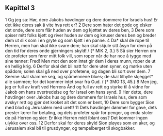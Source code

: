 ## Kapittel 3

1 Og jeg sa: Hør, dere Jakobs høvdinger og dere dommere for Israels hus! Er det ikke deres sak å vite hva rett er?
2 Dere som hater det gode og elsker det onde, dere som flår huden av dem og kjøttet av deres ben,
3 Dere som spiser mitt folks kjøtt og river huden av dem og knuser deres ben og breder dem ut slik som i en gryte og som kjøtt i en panne.
4 Da* skal de rope til Herren, men han skal ikke svare dem; han skal skjule sitt åsyn for dem på den tid for deres onde gjerningers skyld! / {* MIK 2, 3.}
5 Så sier Herren om de profeter som fører mitt folk vill, som roper når de har noe å tygge med sine tenner: Fred! Men mot den som intet gir dem i deres munn, roper de ut en hellig krig.
6 Derfor skal det bli natt for dere uten syner, og mørke uten spådom; solen skal gå ned over profetene, og dagen bli sort over dem.
7 Seerne skal skamme seg, og spåmennene blues; de skal tilhylle skjegget* alle sammen; for det kommer intet svar fra Gud. / {* 3MO 13, 45.}
8 Men jeg, jeg er full av kraft ved Herrens Ånd og full av rett og styrke til å vidne for Jakob om hans overtredelse og for Israel om hans synd.
9 Hør dette, dere høvdinger over Jakobs hus og dere dommere for Israels hus, dere som avskyr rett og gjør det kroket alt det som er bent,
10 Dere som bygger Sion med blod og Jerusalem med urett!
11 Dets høvdinger dømmer for gave, dets prester lærer for betaling, og dets profeter spår for penger, og enda stoler de på Herren og sier: Er ikke Herren midt iblant oss? Det kommer ingen ulykke over oss.
12 Derfor skal for deres skyld Sion pløyes som en aker, og Jerusalem skal bli til grusdynger, og tempelberget til skogbakker.
